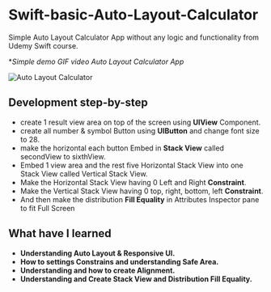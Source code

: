# Swift-basic-Auto-Layout-Calculator
Simple Auto Layout Calculator App without any logic and functionality from Udemy Swift course.

*_Simple demo GIF video Auto Layout Calculator App_

![Auto Layout Calculator](https://user-images.githubusercontent.com/60531747/235947270-7d96c978-4ab1-4e5d-afd0-79c3cdaeade8.gif)

## Development step-by-step
- create 1 result view area on top of the screen using **UIView** Component.
- create all number & symbol Button using **UIButton** and change font size to 28.
- make the horizontal each button Embed in **Stack View** called secondView to sixthView.
- Embed 1 view area and the rest five Horizontal Stack View into one Stack View called Vertical Stack View.
- Make the Horizontal Stack View having 0 Left and Right **Constraint**.
- Make the Vertical Stack View having 0 top, right, bottom, left **Constraint**.
- And then make the distribution **Fill Equality** in Attributes Inspector pane to fit Full Screen

## What have I learned

- **Understanding Auto Layout & Responsive UI.**
- **How to settings Constrains and understanding Safe Area.**
- **Understanding and how to create Alignment.**
- **Understanding and Create Stack View and Distribution Fill Equality.**
